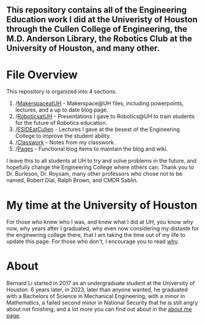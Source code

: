 ## This repository contains all of the Engineering Education work I did at the Univeristy of Houston through the Cullen College of Engineering, the M.D. Anderson Library, the Robotics Club at the University of Houston, and many other. 

# File Overview
This repository is organized into 4 sections.

1. /[MakerspaceatUH](/MakerspaceatUH/makerspace_page.md) - Makerspace@UH files, including powerpoints, lectures, and a up to date blog page. 
2. /[RoboticsatUH](./pages/why) - Presentations I gave to Robotics@UH to train students for the future of Robotics education. 
3. /[ESIDEatCullen](./pages/why) - Lectures I gave at the besest of the Engineering College to improve the student ability.
4. /[Classwork](./pages/why) - Notes from my classwork.
5. /[Pages](./pages/why) - Functional blog items to maintain the blog and wiki.

I leave this to all students at UH to try and solve problems in the future, and hopefully change the Engineering College where others can. Thank you to Dr. Burleson, Dr. Roysam, many other professors who chose not to be named, Robert Dial, Ralph Brown, and CMDR Sablin.

# My time at the University of Houston
For those who knew who I was, and knew what I did at UH, you know why now, why years after I graduated, why even now considering my distaste for the engineering college there, that I am taking the time out of my life to update this page. For those who don't, I encourage you to read
[why](./pages/why).

# About
Bernard Li started in 2017 as an undergraduate student at the University of Houston. 6 years later, in 2023, later than anyone wanted, he graduated with a Bachelors of Science in Mechanical Engineering, with a minor in Mathematics, a failed second minor in National Security that he is still angry about not finishing, and a lot more you can find out about in the [about me page](./pages/about_author).
